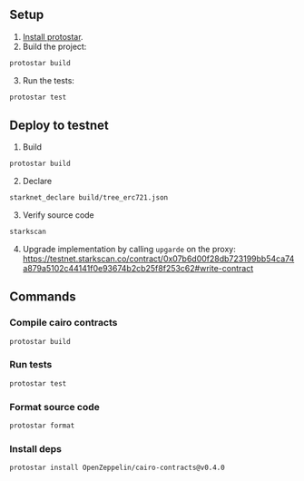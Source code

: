 ## Setup

1. [Install protostar](https://docs.swmansion.com/protostar/docs/tutorials/installation).
2. Build the project:

```sh
protostar build
```

3. Run the tests:

```sh
protostar test
```

## Deploy to testnet

1. Build

```sh
protostar build
```

2. Declare

```sh
starknet_declare build/tree_erc721.json
```

3. Verify source code

```sh
starkscan
```

4. Upgrade implementation by calling `upgarde` on the proxy:
   https://testnet.starkscan.co/contract/0x07b6d00f28db723199bb54ca74a879a5102c44141f0e93674b2cb25f8f253c62#write-contract

## Commands

### Compile cairo contracts

```sh
protostar build
```

### Run tests

```sh
protostar test
```

### Format source code

```sh
protostar format
```

### Install deps

```sh
protostar install OpenZeppelin/cairo-contracts@v0.4.0
```
